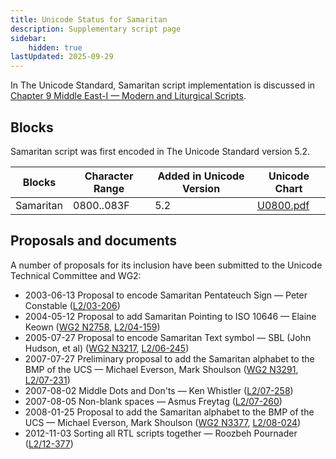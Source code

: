 ```yaml
---
title: Unicode Status for Samaritan
description: Supplementary script page
sidebar:
    hidden: true
lastUpdated: 2025-09-29
---
```


In The Unicode Standard, Samaritan script implementation is discussed in [Chapter 9 Middle East-I — Modern and Liturgical Scripts](https://www.unicode.org/versions/latest/core-spec/chapter-9/#G34422).

## Blocks

Samaritan script was first encoded in The Unicode Standard version 5.2. 

| Blocks  |  Character Range  |  Added in Unicode Version  |  Unicode Chart  |
| ------- | ----------------- | -------------------------- | --------------- |
| Samaritan  |  0800..083F  |  5.2  |  [U0800.pdf](http://www.unicode.org/charts/PDF/U0800.pdf)  |

## Proposals and documents

A number of proposals for its inclusion have been submitted to the Unicode Technical Committee and WG2:
- 2003-06-13 Proposal to encode Samaritan Pentateuch Sign — Peter Constable ([L2/03-206](http://www.unicode.org/cgi-bin/GetMatchingDocs.pl?L2/03-206))
- 2004-05-12 Proposal to add Samaritan Pointing to ISO 10646 — Elaine Keown ([WG2 N2758](https://www.unicode.org/wg2/docs/n2758.pdf), [L2/04-159](http://www.unicode.org/cgi-bin/GetMatchingDocs.pl?L2/04-159))
- 2005-07-27 Proposal to encode Samaritan Text symbol — SBL (John Hudson, et al) ([WG2 N3217](https://www.unicode.org/wg2/docs/n3217.pdf), [L2/06-245](http://www.unicode.org/cgi-bin/GetMatchingDocs.pl?L2/06-245))
- 2007-07-27 Preliminary proposal to add the Samaritan alphabet to the BMP of the UCS — Michael Everson, Mark Shoulson ([WG2 N3291](https://www.unicode.org/wg2/docs/n3291.pdf), [L2/07-231](http://www.unicode.org/cgi-bin/GetMatchingDocs.pl?L2/07-231))
- 2007-08-02 Middle Dots and Don'ts — Ken Whistler ([L2/07-258](http://www.unicode.org/cgi-bin/GetMatchingDocs.pl?L2/07-258))
- 2007-08-05 Non-blank spaces — Asmus Freytag ([L2/07-260](http://www.unicode.org/cgi-bin/GetMatchingDocs.pl?L2/07-260))
- 2008-01-25 Proposal to add the Samaritan alphabet to the BMP of the UCS — Michael Everson, Mark Shoulson ([WG2 N3377](https://www.unicode.org/wg2/docs/n3377.pdf), [L2/08-024](http://www.unicode.org/cgi-bin/GetMatchingDocs.pl?L2/08-024))
- 2012-11-03 Sorting all RTL scripts together — Roozbeh Pournader ([L2/12-377](http://www.unicode.org/cgi-bin/GetMatchingDocs.pl?L2/12-377))
